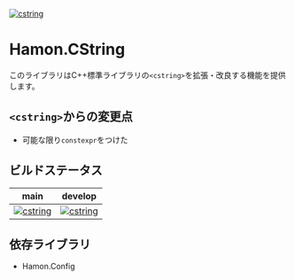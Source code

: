 ﻿[![cstring](https://github.com/shibainuudon/HamonCore/actions/workflows/cstring.yml/badge.svg)](https://github.com/shibainuudon/HamonCore/actions/workflows/cstring.yml)

# Hamon.CString

このライブラリはC++標準ライブラリの`<cstring>`を拡張・改良する機能を提供します。

## `<cstring>`からの変更点

* 可能な限り`constexpr`をつけた

## ビルドステータス

| main | develop |
| ---- | ------- |
|[![cstring](https://github.com/shibainuudon/HamonCore/actions/workflows/cstring.yml/badge.svg?branch=main)](https://github.com/shibainuudon/HamonCore/actions/workflows/cstring.yml)|[![cstring](https://github.com/shibainuudon/HamonCore/actions/workflows/cstring.yml/badge.svg?branch=develop)](https://github.com/shibainuudon/HamonCore/actions/workflows/cstring.yml)|

## 依存ライブラリ

* Hamon.Config
